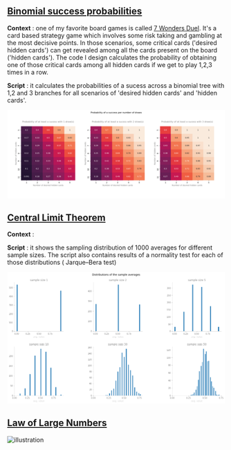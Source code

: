 ## [Binomial success probabilities](https://github.com/gabriellegall/Python_Portfolio/blob/main/Binomial-success-probabilities/binomial-success-probabilities.py)
**Context** : one of my favorite board games is called [7 Wonders Duel](https://board-games-galore.fandom.com/wiki/7_Wonders:_Duel). It's a card based strategy game which involves some risk taking and gambling at the most decisive points. In those scenarios, some critical cards ('desired hidden cards') can get revealed among all the cards present on the board ('hidden cards'). The code I design calculates the probability of obtaining one of those critical cards among all hidden cards if we get to play 1,2,3 times in a row. 

**Script** : it calculates the probabilities of a sucess across a binomial tree with 1,2 and 3 branches for all scenarios of 'desired hidden cards' and 'hidden cards'.

![illustration](https://github.com/gabriellegall/Python_Portfolio/blob/main/images/image4.PNG)

## [Central Limit Theorem](https://github.com/gabriellegall/Python_Portfolio/blob/main/Central-limit-theorem/central_limit_theorem.py)

**Context** :

**Script** : it shows the sampling distribution of 1000 averages for different sample sizes. The script also contains results of a normality test for each of those distributions (
Jarque–Bera test)

![illustration](https://github.com/gabriellegall/Python_Portfolio/blob/main/images/image3.PNG)

## [Law of Large Numbers](https://github.com/gabriellegall/Python_Portfolio/blob/main/Law-of-large-numbers/law_of_large_numbers_animated.py)
![illustration](https://github.com/gabriellegall/Python_Portfolio/blob/main/images/image2.GIF)
